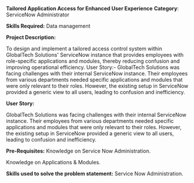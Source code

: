 **Tailored Application Access for Enhanced User Experience**
**Category**: ServiceNow Administrator

**Skills Required:**
Data management

**Project Description:**

To design and implement a tailored access control system within GlobalTech Solutions' ServiceNow instance that provides employees with role-specific applications and modules, thereby reducing confusion and improving operational efficiency.
User Story:-
GlobalTech Solutions was facing challenges with their internal ServiceNow instance. Their employees from various departments needed specific applications and modules that were only relevant to their roles. However, the existing setup in ServiceNow provided a generic view to all users, leading to confusion and inefficiency.

**User Story:**

GlobalTech Solutions was facing challenges with their internal ServiceNow instance. Their employees from various departments needed specific applications and modules that were only relevant to their roles. However, the existing setup in ServiceNow provided a generic view to all users, leading to confusion and inefficiency.

**Pre-Requisites:**
Knowledge on Service Now Administration.

Knowledge on Applications & Modules.

**Skills used to solve the problem statement:**
Service Now Administration.
